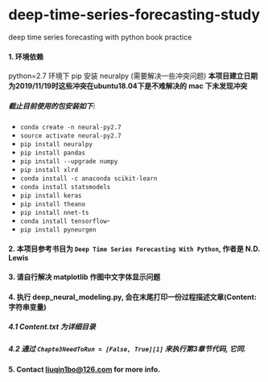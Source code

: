 # deep-time-series-forecasting-study
deep time series forecasting with python book practice
#### 1. 环境依赖 
python=2.7 环境下 pip 安装 neuralpy (需要解决一些冲突问题) 
**本项目建立日期为2019/11/19时这些冲突在ubuntu18.04下是不难解决的**
**mac 下未发现冲突**
##### 截止目前使用的包安装如下:
* `conda create -n neural-py2.7`
* `source activate neural-py2.7`
* `pip install neuralpy`
* `pip install pandas`
* `pip install --upgrade numpy`
* `pip install xlrd`
* `conda install -c anaconda scikit-learn`
* `conda install statsmodels`
* `pip install keras`
* `pip install theano`
* `pip install nnet-ts`
* `conda install tensorflow`-
* `pip install pyneurgen`

#### 2. 本项目参考书目为 `Deep Time Series Forecasting With Python`, 作者是 N.D. Lewis
#### 3. 请自行解决 matplotlib 作图中文字体显示问题
#### 4. 执行 deep_neural_modeling.py, 会在末尾打印一份过程描述文章(Content:字符串变量)
##### 4.1 Content.txt 为详细目录
##### 4.2 通过 `Chapte3NeedToRun = [False, True][1]` 来执行第3章节代码, 它同.
#### 5. Contact liuqin1bo@126.com for more info.
